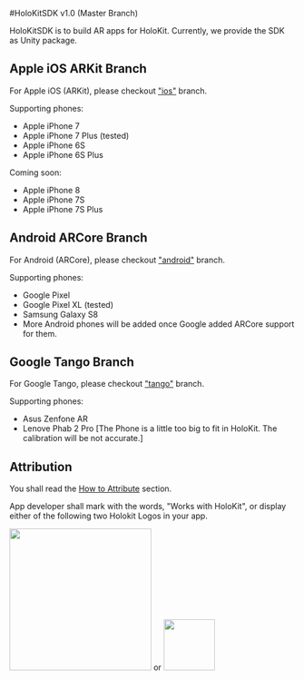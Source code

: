 #HoloKitSDK v1.0 (Master Branch)

HoloKitSDK is to build AR apps for HoloKit. Currently, we provide the SDK as Unity package.


## Apple iOS ARKit Branch

For Apple iOS (ARKit), please checkout ["ios"](https://github.com/holokit/holokitsdk/tree/ios) branch. 

Supporting phones: 

- Apple iPhone 7
- Apple iPhone 7 Plus (tested)
- Apple iPhone 6S
- Apple iPhone 6S Plus

Coming soon:

- Apple iPhone 8
- Apple iPhone 7S
- Apple iPhone 7S Plus

## Android ARCore Branch 

For Android (ARCore), please checkout ["android"](https://github.com/holokit/holokitsdk/tree/android) branch. 

Supporting phones:

- Google Pixel 
- Google Pixel XL (tested)
- Samsung Galaxy S8
- More Android phones will be added once Google added ARCore support for them.

## Google Tango Branch

For Google Tango, please checkout ["tango"](https://github.com/holokit/holokitsdk/tree/tango)  branch.

Supporting phones: 

- Asus Zenfone AR
- Lenove Phab 2 Pro [The Phone is a little too big to fit in HoloKit. The calibration will be not accurate.]


## Attribution

You shall read the [How to Attribute](https://holokit.io/#develop) section.

App developer shall mark with the words, "Works with HoloKit", or display either of the following two Holokit Logos in your app.

<img src="https://holokit.io/images/HoloKit_Logo1.png" width="250px">
or 
<img src="https://holokit.io/images/HoloKit_Logo2.png" width="90px">

 
